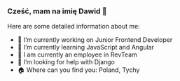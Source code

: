 ### Cześć, mam na imię Dawid 👋



Here are some detailed information about me:


- 🔭 I’m currently working on Junior Frontend Developer
- 🌱 I’m currently learning JavaScript and Angular
- 👯 I am currently an employee in RevTeam
- 🤔 I’m looking for help with Django
- 🏠 Where can you find you: Poland, Tychy

